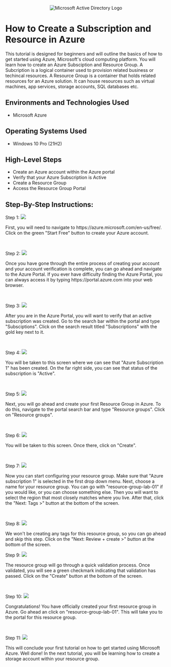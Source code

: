 <p align="center">
<img src="https://www.imagar.com/wp-content/uploads/2018/06/azure.png" alt="Microsoft Active Directory Logo"/>
</p>

<h1>How to Create a Subscription and Resource in Azure </h1>
This tutorial is designed for beginners and will outline the basics of how to get started using Azure, Microsoft's cloud computing platform. You will learn how to create an Azure Subsciption and Resource Group. A Subcription is a logical container used to provision related business or techincal resources. A Resource Group is a container that holds related resources for an Azure solution. It can house resources such as virtual machines, app services, storage accounts, SQL databases etc. <br />

<h2>Environments and Technologies Used</h2>

- Microsoft Azure

<h2>Operating Systems Used </h2>

- Windows 10 Pro (21H2)

<h2>High-Level Steps</h2>

- Create an Azure account within the Azure portal
- Verify that your Azure Subscription is Active
- Create a Resource Group 
- Access the Resource Group Portal

<h2>Step-By-Step Instructions:</h2>

<p>
  Step 1:
<img src="https://i.imgur.com/FDh8Umj.png"/>
</p>
<p>
First, you will need to navigate to https://azure.microsoft.com/en-us/free/. Click on the green "Start Free" button to create your Azure account.
</p>
<br />

<p>
  Step 2:
<img src="https://i.imgur.com/m21ZVwI.png"/>
</p>
<p>
Once you have gone through the entire process of creating your account and your account verification is complete, you can go ahead and navigate to the Azure Portal. If you ever have difficulty finding the Azure Portal, you can always access it by typing https://portal.azure.com into your web browser.
</p>
<br />

<p>
  Step 3:
<img src="https://i.imgur.com/HiWBPue.png"/>
</p>
<p>
After you are in the Azure Portal, you will want to verify that an active subscription was created. Go to the search bar within the portal and type "Subsciptions". Click on the search result titled "Subscriptions" with the gold key next to it.
</p>
<br />

<p>
  Step 4:
<img src="https://i.imgur.com/np0vgG1.png"/>
</p>
<p>
You will be taken to this screen where we can see that "Azure Subscription 1" has been created. On the far right side, you can see that status of the subscription is "Active".
</p>
<br />

<p>
  Step 5:
<img src="https://i.imgur.com/UWGG5v9.png"/>
</p>
<p>
Next, you will go ahead and create your first Resource Group in Azure. To do this, navigate to the portal search bar and type "Resource groups". Click on "Resource groups".
</p>
<br />

<p>
  Step 6:
<img src="https://i.imgur.com/gPTqYim.png"/>
</p>
<p>
You will be taken to this screen. Once there, click on "Create".
</p>
<br />

<p>
  Step 7:
<img src="https://i.imgur.com/DQAM8ke.png"/>
</p>
<p>
Now you can start configuring your resource group. Make sure that "Azure subscription 1" is selected in the first drop down menu. Next, choose a name for your resource group. You can go with "resource-group-lab-01" if you would like, or you can choose something else. Then you will want to select the region that most closely matches where you live. After that, click the "Next: Tags >" button at the bottom of the screen.
</p>
<br />

<p>
  Step 8:
<img src="https://i.imgur.com/whsN2iV.png"/>
</p>
<p>
We won't be creating any tags for this resource group, so you can go ahead and skip this step. Click on the "Next: Review + create >" button at the bottom of the screen.
</p>

<p>
  Step 9:
<img src="https://i.imgur.com/2z3qaeP.png"/>
</p>
<p>
The resource group will go through a quick validation process. Once validated, you will see a green checkmark indicating that validation has passed. Click on the "Create" button at the bottom of the screen.
</p>
<br />

<p>
  Step 10:
<img src="https://i.imgur.com/XWrsFI0.png"/>
</p>
<p>
Congratulations! You have officially created your first resource group in Azure. Go ahead an click on "resource-group-lab-01". This will take you to the portal for this resource group.
</p>
<br />

<p>
  Step 11:
<img src="https://i.imgur.com/Dv8mmwy.png"/>
</p>
<p>
This will conclude your first tutorial on how to get started using Microsoft Azure. Well done! In the next tutorial, you will be learning how to create a storage account within your resource group.
</p>
<br />
